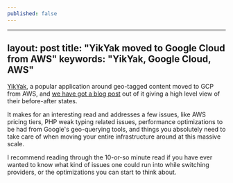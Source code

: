 ```yaml
---
published: false
---
```

---
layout: post
title: "YikYak moved to Google Cloud from AWS"
keywords: "YikYak, Google Cloud, AWS"
---

[YikYak](https://www.yikyak.com/home), a popular application around geo-tagged content moved to GCP from AWS, and [we have got a blog post](https://medium.com/yik-yak-eng/migration-to-google-cloud-platform-overview-9b5e5c17c368) out of it giving a high level view of their before-after states.

It makes for an interesting read and addresses a few issues, like AWS pricing tiers, PHP weak typing related issues, performance optimizations to be had from Google's geo-querying tools, and things you absolutely need to take care of when moving your entire infrastructure around at this massive scale.

I recommend reading through the 10-or-so minute read if you have ever wanted to know what kind of issues one could run into while switching providers, or the optimizations you can start to think about.